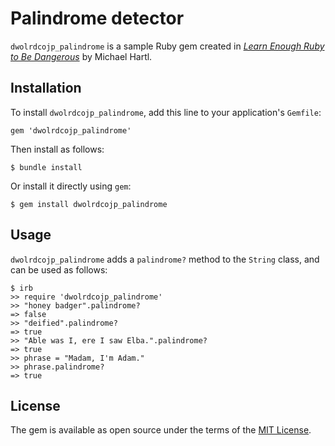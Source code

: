# Palindrome detector

`dwolrdcojp_palindrome` is a sample Ruby gem created in [*Learn Enough Ruby to Be Dangerous*](https://www.learnenough.com/ruby-tutorial) by Michael Hartl.

## Installation

To install `dwolrdcojp_palindrome`, add this line to your application's `Gemfile`:

```
gem 'dwolrdcojp_palindrome'
```

Then install as follows:

```
$ bundle install
```

Or install it directly using `gem`:

```
$ gem install dwolrdcojp_palindrome
```

## Usage

`dwolrdcojp_palindrome` adds a `palindrome?` method to the `String` class, and can be used as follows:

```
$ irb
>> require 'dwolrdcojp_palindrome'
>> "honey badger".palindrome?
=> false
>> "deified".palindrome?
=> true
>> "Able was I, ere I saw Elba.".palindrome?
=> true
>> phrase = "Madam, I'm Adam."
>> phrase.palindrome?
=> true
```

## License

The gem is available as open source under the terms of the [MIT License](https://opensource.org/licenses/MIT).